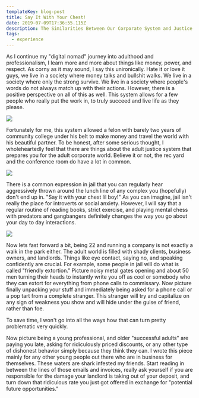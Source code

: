 ```yaml
---
templateKey: blog-post
title: Say It With Your Chest!
date: 2019-07-09T17:36:55.115Z
description: The Similarities Between Our Corporate System and Justice System
tags:
  - experience
---
```

As I continue my "digital nomad" journey into adulthood and professionalism, I learn more and more about things like money, power, and respect. As corny as it may sound, I say this unironically. Hate it or love it guys, we live in a society where money talks and bullshit walks. We live in a society where only the strong survive. We live in a society where people's words do not always match up with their actions. However, there is a positive perspective on all of this as well. This system allows for a few people who really put the work in, to truly succeed and live life as they please. 

![](/img/unknown-2.jpeg)

Fortunately for me, this system allowed a felon with barely two years of community college under his belt to make money and travel the world with his beautiful partner. To be honest, after some serious thought, I wholeheartedly feel that there are things about the adult justice system that prepares you for the adult corporate world. Believe it or not, the rec yard and the conference room do have a lot in common. 

![](/img/img_3949.jpeg)

There is a common expression in jail that you can regularly hear aggressively thrown around the lunch line of any complex you (hopefully) don't end up in. "Say it with your chest lil boy!" As you can imagine, jail isn't really the place for introverts or social anxiety. However, I will say that a regular routine of reading books, strict exercise, and playing mental chess with predators and gangbangers definitely changes the way you go about your day to day interactions. 

![](/img/af1b83e67c5a1e78e535f37f1c9f2e40-funny-babies-funny-kids-1.jpg)

Now lets fast forward a bit, being 22 and running a company is not exactly a walk in the park either. The adult world is filled with shady clients, business owners, and landlords. Things like eye contact, saying no, and speaking confidently are crucial. For example, some people in jail will do what is called "friendly extortion." Picture noisy metal gates opening and about 50 men turning their heads to instantly write you off as cool or somebody who they can extort for everything from phone calls to commissary. Now picture finally unpacking your stuff and immediately being asked for a phone call or a pop tart from a complete stranger. This stranger will try and capitalize on any sign of weakness you show and will hide under the guise of friend, rather than foe. 

To save time, I won't go into all the ways how that can turn pretty problematic very quickly.

 Now picture being a young professional, and older "successful adults" are paying you late, asking for ridiculously priced discounts, or any other type of dishonest behavior simply because they think they can. I wrote this piece mainly for any other young people out there who are in business for themselves. These waters are shark infested my friends. Start reading in between the lines of those emails and invoices, really ask yourself if you are responsible for the damage your landlord is taking out of your deposit, and turn down that ridiculous rate you just got offered in exchange for "potential future opportunities."
